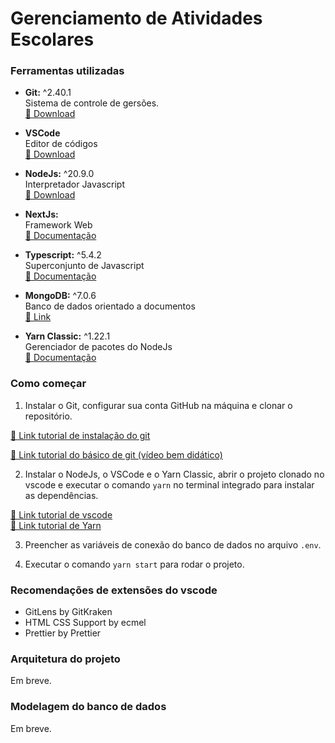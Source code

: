 # Gerenciamento de Atividades Escolares

### Ferramentas utilizadas

- **Git:** ^2.40.1  
  Sistema de controle de gersões.  
  [🔗 Download](https://git-scm.com/)

- **VSCode**  
  Editor de códigos  
  [🔗 Download](https://code.visualstudio.com/)

- **NodeJs:** ^20.9.0  
  Interpretador Javascript  
  [🔗 Download](https://nodejs.org/en)

- **NextJs:**  
  Framework Web  
  [🔗 Documentação](https://nextjs.org/)

- **Typescript:** ^5.4.2  
  Superconjunto de Javascript  
  [🔗 Documentação](https://www.typescriptlang.org/)

- **MongoDB:** ^7.0.6  
  Banco de dados orientado a documentos  
  [🔗 Link](https://www.mongodb.com/pt-br)

- **Yarn Classic:** ^1.22.1  
  Gerenciador de pacotes do NodeJs  
  [🔗 Documentação](https://classic.yarnpkg.com/en/)

### Como começar

1. Instalar o Git, configurar sua conta GitHub na máquina e clonar o repositório.

[🔗 Link tutorial de instalação do git](https://www.freecodecamp.org/portuguese/news/tutorial-de-git-e-github-controle-de-versao-para-iniciantes/)

[🔗 Link tutorial do básico de git (vídeo bem didático)](https://www.youtube.com/watch?v=ts-H3W1uLMM)

2. Instalar o NodeJs, o VSCode e o Yarn Classic, abrir o projeto clonado no vscode e executar o comando `yarn` no terminal integrado para instalar as dependências.

[🔗 Link tutorial de vscode](https://www.youtube.com/watch?v=Po4d8Q2krcE)  
[🔗 Link tutorial de Yarn](https://www.youtube.com/watch?v=JvsGQnGE-xg)

3. Preencher as variáveis de conexão do banco de dados no arquivo `.env`.

4. Executar o comando `yarn start` para rodar o projeto.

### Recomendações de extensões do vscode

- GitLens by GitKraken
- HTML CSS Support by ecmel
- Prettier by Prettier

### Arquitetura do projeto

Em breve.

### Modelagem do banco de dados

Em breve.
